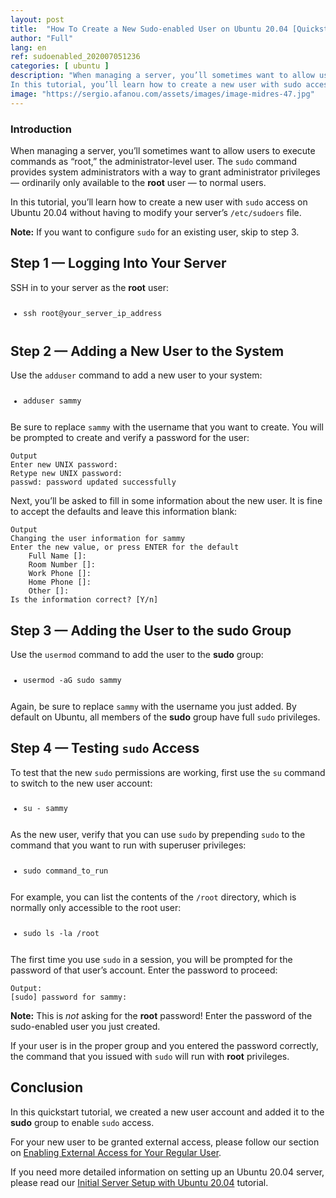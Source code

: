 ```yaml
---
layout: post
title:  "How To Create a New Sudo-enabled User on Ubuntu 20.04 [Quickstart]"
author: "Full"
lang: en
ref: sudoenabled_202007051236
categories: [ ubuntu ]
description: "When managing a server, you’ll sometimes want to allow users to execute commands as “root,” the administrator-level user. The sudo command provides system administrators with a way to grant administrator privileges — ordinarily only available to the root user — to normal users.
In this tutorial, you’ll learn how to create a new user with sudo access on Ubuntu 20.04 without having to modify your server’s /etc/sudoers file."
image: "https://sergio.afanou.com/assets/images/image-midres-47.jpg"
---
```


<h3 id="introduction">Introduction</h3>

<p>When managing a server, you’ll sometimes want to allow users to execute commands as “root,” the administrator-level user. The <code>sudo</code> command provides system administrators with a way to grant administrator privileges — ordinarily only available to the <strong>root</strong> user — to normal users. </p>

<p>In this tutorial, you’ll learn how to create a new user with <code>sudo</code> access on Ubuntu 20.04 without having to modify your server&rsquo;s <code>/etc/sudoers</code> file. </p>

<p><span class='note'><strong>Note:</strong> If you want to configure <code>sudo</code> for an existing user, skip to step 3.<br></span></p>

<h2 id="step-1-—-logging-into-your-server">Step 1 — Logging Into Your Server</h2>

<p>SSH in to your server as the <strong>root</strong> user:</p>
<pre class="code-pre command prefixed local-environment"><code><ul class="prefixed"><li class="line" prefix="$">ssh root@<span class="highlight">your_server_ip_address</span>
</li></ul></code></pre>
<h2 id="step-2-—-adding-a-new-user-to-the-system">Step 2 — Adding a New User to the System</h2>

<p>Use the <code>adduser</code> command to add a new user to your system:</p>
<pre class="code-pre super_user prefixed"><code><ul class="prefixed"><li class="line" prefix="#">adduser <span class="highlight">sammy</span>
</li></ul></code></pre>
<p>Be sure to replace <code><span class="highlight">sammy</span></code> with the username that you want to create. You will be prompted to create and verify a password for the user:</p>
<pre class="code-pre "><code><div class="secondary-code-label " title="Output">Output</div>Enter new UNIX password:
Retype new UNIX password:
passwd: password updated successfully
</code></pre>
<p>Next, you&rsquo;ll be asked to fill in some information about the new user. It is fine to accept the defaults and leave this information blank:</p>
<pre class="code-pre "><code><div class="secondary-code-label " title="Output">Output</div>Changing the user information for <span class="highlight">sammy</span>
Enter the new value, or press ENTER for the default
    Full Name []:
    Room Number []:
    Work Phone []:
    Home Phone []:
    Other []:
Is the information correct? [Y/n]
</code></pre>
<h2 id="step-3-—-adding-the-user-to-the-sudo-group">Step 3 — Adding the User to the <strong>sudo</strong> Group</h2>

<p>Use the <code>usermod</code> command to add the user to the <strong>sudo</strong> group:</p>
<pre class="code-pre super_user prefixed"><code><ul class="prefixed"><li class="line" prefix="#">usermod -aG sudo <span class="highlight">sammy</span>
</li></ul></code></pre>
<p>Again, be sure to replace <code><span class="highlight">sammy</span></code> with the username you just added. By default on Ubuntu, all members of the <strong>sudo</strong> group have full <code>sudo</code> privileges.</p>

<h2 id="step-4-—-testing-sudo-access">Step 4 — Testing <code>sudo</code> Access</h2>

<p>To test that the new <code>sudo</code> permissions are working, first use the <code>su</code> command to switch to the new user account:</p>
<pre class="code-pre super_user prefixed"><code><ul class="prefixed"><li class="line" prefix="#">su - <span class="highlight">sammy</span>
</li></ul></code></pre>
<p>As the new user, verify that you can use <code>sudo</code> by prepending <code>sudo</code> to the command that you want to run with superuser privileges:</p>
<pre class="code-pre command prefixed"><code><ul class="prefixed"><li class="line" prefix="$">sudo <span class="highlight">command_to_run</span>
</li></ul></code></pre>
<p>For example, you can list the contents of the <code>/root</code> directory, which is normally only accessible to the root user:</p>
<pre class="code-pre command prefixed"><code><ul class="prefixed"><li class="line" prefix="$">sudo ls -la /root
</li></ul></code></pre>
<p>The first time you use <code>sudo</code> in a session, you will be prompted for the password of that user’s account. Enter the password to proceed:</p>
<pre class="code-pre "><code><div class="secondary-code-label " title="Output:">Output:</div>[sudo] password for <span class="highlight">sammy</span>:
</code></pre>
<p><span class='note'><strong>Note:</strong> This is <em>not</em> asking for the <strong>root</strong> password! Enter the password of the sudo-enabled user you just created.<br></span></p>

<p>If your user is in the proper group and you entered the password correctly, the command that you issued with <code>sudo</code> will run with <strong>root</strong> privileges.</p>

<h2 id="conclusion">Conclusion</h2>

<p>In this quickstart tutorial, we created a new user account and added it to the <strong>sudo</strong> group to enable <code>sudo</code> access. </p>

<p>For your new user to be granted external access, please follow our section on <a href="https://www.digitalocean.com/community/tutorials/initial-server-setup-with-ubuntu-20-04#step-5-%E2%80%94-enabling-external-access-for-your-regular-user">Enabling External Access for Your Regular User</a>.</p>

<p>If you need more detailed information on setting up an Ubuntu 20.04 server, please read our <a href="https://www.digitalocean.com/community/tutorials/initial-server-setup-with-ubuntu-20-04">Initial Server Setup with Ubuntu 20.04</a> tutorial.</p>
